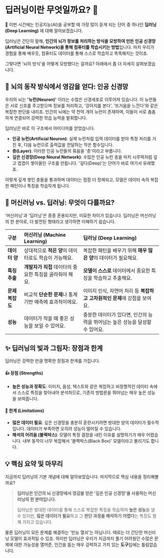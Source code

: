 # 딥러닝이란 무엇일까요? 🤔

👋 이번 시간에는 인공지능(AI)을 공부할 때 가장 많이 듣게 되는 단어 중 하나인 **딥러닝(Deep Learning)** 에 대해 알아보겠습니다.

딥러닝은 간단히 말해, **인간의 뇌가 정보를 처리하는 방식을 모방하여 만든 인공 신경망(Artificial Neural Network)을 통해 컴퓨터를 학습시키는 방법**입니다. 마치 우리가 경험을 통해 배우듯, 컴퓨터도 데이터를 통해 스스로 학습하고 똑똑해지는 것이죠.

그렇다면 '뇌의 방식'을 어떻게 모방했다는 걸까요? 아래에서 좀 더 자세히 살펴보겠습니다.

## 🧠 뇌의 동작 방식에서 영감을 얻다: 인공 신경망

우리의 뇌는 **'뉴런(Neuron)'** 이라는 수많은 신경세포로 이루어져 있습니다. 이 뉴런들은 서로 신호를 주고받으며 정보를 처리하고, '강아지를 본다', '뜨거움을 느낀다'와 같은 복잡한 판단을 내리죠. 인간의 뇌에는 약 천억 개의 뉴런이 존재하며, 이들이 서로 촘촘하게 연결되어 강력한 학습 능력을 발휘합니다.

딥러닝은 바로 이 구조에서 아이디어를 얻었습니다.

- **인공 뉴런(Artificial Neuron)**: 실제 뉴런처럼 입력 데이터를 받아 특정 처리를 거친 후, 다음 뉴런으로 출력값을 전달하는 작은 함수입니다.
- **층(Layer)**: 이러한 인공 뉴런들의 묶음을 '층'이라고 부릅니다.
- **깊은 신경망(Deep Neural Network)**: 수많은 인공 뉴런 층을 마치 시루떡처럼 깊고 겹겹이 쌓아올린 구조를 만듭니다. '깊다(Deep)'는 단어가 바로 여기서 유래했죠.

이렇게 깊게 쌓인 층들을 통과하며 데이터는 점점 더 정제되고, 모델은 데이터 속의 복잡한 패턴이나 특징을 학습하게 됩니다.

## 🤖 머신러닝 vs. 딥러닝: 무엇이 다를까요?

'머신러닝'과 '딥러닝'은 종종 혼용되지만, 미묘한 차이가 있습니다. 딥러닝은 머신러닝의 한 분야로, 더 발전된 형태라고 생각하면 이해하기 쉽습니다.

| 구분            | **머신러닝 (Machine Learning)**                         | **딥러닝 (Deep Learning)**                                                   |
| :-------------- | :------------------------------------------------------ | :--------------------------------------------------------------------------- |
| **데이터 양**   | 상대적으로 **적은 양**의 데이터로도 학습이 가능해요.    | 복잡한 패턴을 배우기 위해 **매우 많은 양**의 데이터가 필요해요.              |
| **특징 추출**   | **개발자가 직접** 데이터의 중요한 특징을 골라줘야 해요. | **모델이 스스로** 데이터에서 중요한 특징을 학습하고 추출해요.                |
| **문제 복잡도** | 비교적 **단순한 문제**나 통계 기반 예측에 효과적이에요. | 이미지 인식, 자연어 처리 등 **복잡하고 고차원적인 문제**에 강점을 보여요.    |
| **성능**        | 데이터가 적을 때 좋은 성능을 보일 수 있어요.            | 충분한 데이터가 있다면, 인간의 능력을 뛰어넘는 높은 성능을 달성할 수 있어요. |

## ✨ 딥러닝의 빛과 그림자: 장점과 한계

딥러닝은 강력한 만큼 명확한 장점과 한계를 가집니다.

#### 👍 장점 (Strengths)

- **높은 성능과 정확도**: 이미지, 음성, 텍스트와 같은 복잡하고 비정형적인 데이터 속에서 스스로 특징을 찾아내어 분석하므로, 기존의 방법론을 뛰어넘는 매우 높은 성능을 보여줍니다.

#### 🤔 한계 (Limitations)

- **많은 데이터 필요**: 깊은 신경망을 충분히 훈련시키려면 방대한 양의 데이터가 필수적입니다. 데이터가 부족하면 오히려 성능이 떨어질 수 있습니다.
- **해석의 어려움 (블랙박스)**: 모델이 특정 결정을 내린 이유를 설명하기가 매우 어렵습니다. 내부 동작이 너무 복잡해서 '블랙박스(Black Box)' 모델이라고 불리기도 합니다.

## 💡 핵심 요약 및 마무리

지금까지 딥러닝의 기본 개념에 대해 알아보았습니다. 마지막으로 핵심 내용을 정리해볼까요?

> **딥러닝은 인간의 뇌 신경망에서 영감을 얻은 '깊은 인공 신경망'을 사용하는 머신러닝의 한 분야입니다.**
>
> 딥러닝은 방대한 데이터를 통해 스스로 복잡한 특징을 학습하여 **높은 성능**을 낼 수 있지만, **많은 데이터가 필요**하고 그 **판단 과정을 해석하기 어렵다**는 특징도 함께 가지고 있습니다.

물론 딥러닝이 모든 문제를 해결하는 '만능 열쇠'는 아닙니다. 때로는 더 간단한 머신러닝 모델이 효과적일 수 있죠. 하지만 딥러닝은 우리가 지금까지 풀기 어려웠던 수많은 문제에 대한 가능성을 열어준, 인간을 돕는 매우 강력하고 가치 있는 **도구**임에는 틀림없습니다.
